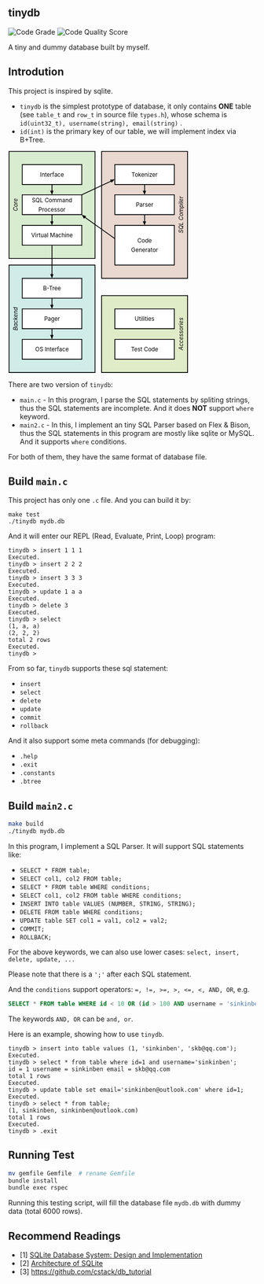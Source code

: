 ## tinydb

![Code Grade](https://api.codiga.io/project/29486/status/svg) ![Code Quality Score](https://api.codiga.io/project/29486/score/svg) 

A tiny and dummy database built by myself.



## Introdution

This project is inspired by sqlite.

- `tinydb` is the simplest prototype of database, it only contains **ONE** table (see `table_t` and `row_t` in source file `types.h`), whose schema is `id(uint32_t), username(string), email(string)` .
- `id(int)` is the primary key of our table, we will implement index via B+Tree.

<div style="margin-left: auto; display: inline-block;"><svg xmlns="http://www.w3.org/2000/svg" class="pikchr" width="367" height="453" viewBox="0 0 490.32 605.52">
<path d="M2,293L236,293L236,2L2,2Z" style="fill:rgb(216,236,208);stroke-width:2.16;stroke:rgb(0,0,0);"></path>
<path d="M2,603L236,603L236,311L2,311Z" style="fill:rgb(208,236,232);stroke-width:2.16;stroke:rgb(0,0,0);"></path>
<path d="M254,347L488,347L488,2L254,2Z" style="fill:rgb(232,216,208);stroke-width:2.16;stroke:rgb(0,0,0);"></path>
<path d="M254,603L488,603L488,394L254,394Z" style="fill:rgb(224,236,200);stroke-width:2.16;stroke:rgb(0,0,0);"></path>
<path d="M38,92L200,92L200,38L38,38Z" style="fill:rgb(255,255,255);stroke-width:2.16;stroke:rgb(0,0,0);"></path>
<text x="119" y="65" text-anchor="middle" fill="rgb(0,0,0)" font-size="110%" dominant-baseline="central">Interface</text>
<polygon points="119,120 114,109 123,109" style="fill:rgb(0,0,0)"></polygon>
<path d="M119,92L119,115" style="fill:none;stroke-width:2.16;stroke:rgb(0,0,0);"></path>
<path d="M38,174L200,174L200,120L38,120Z" style="fill:rgb(255,255,255);stroke-width:2.16;stroke:rgb(0,0,0);"></path>
<text x="119" y="135" text-anchor="middle" fill="rgb(0,0,0)" font-size="110%" dominant-baseline="central">SQL&nbsp;Command</text>
<text x="119" y="160" text-anchor="middle" fill="rgb(0,0,0)" font-size="110%" dominant-baseline="central">Processor</text>
<polygon points="119,203 114,192 123,192" style="fill:rgb(0,0,0)"></polygon>
<path d="M119,174L119,198" style="fill:none;stroke-width:2.16;stroke:rgb(0,0,0);"></path>
<path d="M38,257L200,257L200,203L38,203Z" style="fill:rgb(255,255,255);stroke-width:2.16;stroke:rgb(0,0,0);"></path>
<text x="119" y="230" text-anchor="middle" fill="rgb(0,0,0)" font-size="110%" dominant-baseline="central">Virtual&nbsp;Machine</text>
<polygon points="119,347 114,336 123,336" style="fill:rgb(0,0,0)"></polygon>
<path d="M119,257L119,342" style="fill:none;stroke-width:2.16;stroke:rgb(0,0,0);"></path>
<path d="M38,401L200,401L200,347L38,347Z" style="fill:rgb(255,255,255);stroke-width:2.16;stroke:rgb(0,0,0);"></path>
<text x="119" y="374" text-anchor="middle" fill="rgb(0,0,0)" font-size="110%" dominant-baseline="central">B-Tree</text>
<polygon points="119,430 114,419 123,419" style="fill:rgb(0,0,0)"></polygon>
<path d="M119,401L119,424" style="fill:none;stroke-width:2.16;stroke:rgb(0,0,0);"></path>
<path d="M38,484L200,484L200,430L38,430Z" style="fill:rgb(255,255,255);stroke-width:2.16;stroke:rgb(0,0,0);"></path>
<text x="119" y="457" text-anchor="middle" fill="rgb(0,0,0)" font-size="110%" dominant-baseline="central">Pager</text>
<polygon points="119,513 114,501 123,501" style="fill:rgb(0,0,0)"></polygon>
<path d="M119,484L119,507" style="fill:none;stroke-width:2.16;stroke:rgb(0,0,0);"></path>
<path d="M38,567L200,567L200,513L38,513Z" style="fill:rgb(255,255,255);stroke-width:2.16;stroke:rgb(0,0,0);"></path>
<text x="119" y="540" text-anchor="middle" fill="rgb(0,0,0)" font-size="110%" dominant-baseline="central">OS&nbsp;Interface</text>
<path d="M290,92L452,92L452,38L290,38Z" style="fill:rgb(255,255,255);stroke-width:2.16;stroke:rgb(0,0,0);"></path>
<text x="371" y="65" text-anchor="middle" fill="rgb(0,0,0)" font-size="110%" dominant-baseline="central">Tokenizer</text>
<polygon points="371,120 366,109 375,109" style="fill:rgb(0,0,0)"></polygon>
<path d="M371,92L371,115" style="fill:none;stroke-width:2.16;stroke:rgb(0,0,0);"></path>
<path d="M290,174L452,174L452,120L290,120Z" style="fill:rgb(255,255,255);stroke-width:2.16;stroke:rgb(0,0,0);"></path>
<text x="371" y="147" text-anchor="middle" fill="rgb(0,0,0)" font-size="110%" dominant-baseline="central">Parser</text>
<polygon points="371,203 366,192 375,192" style="fill:rgb(0,0,0)"></polygon>
<path d="M371,174L371,198" style="fill:none;stroke-width:2.16;stroke:rgb(0,0,0);"></path>
<path d="M290,311L452,311L452,203L290,203Z" style="fill:rgb(255,255,255);stroke-width:2.16;stroke:rgb(0,0,0);"></path>
<text x="371" y="245" text-anchor="middle" fill="rgb(0,0,0)" font-size="110%" dominant-baseline="central">Code</text>
<text x="371" y="270" text-anchor="middle" fill="rgb(0,0,0)" font-size="110%" dominant-baseline="central">Generator</text>
<path d="M290,484L452,484L452,430L290,430Z" style="fill:rgb(255,255,255);stroke-width:2.16;stroke:rgb(0,0,0);"></path>
<text x="371" y="457" text-anchor="middle" fill="rgb(0,0,0)" font-size="110%" dominant-baseline="central">Utilities</text>
<path d="M290,567L452,567L452,513L290,513Z" style="fill:rgb(255,255,255);stroke-width:2.16;stroke:rgb(0,0,0);"></path>
<text x="371" y="540" text-anchor="middle" fill="rgb(0,0,0)" font-size="110%" dominant-baseline="central">Test&nbsp;Code</text>
<polygon points="290,78 281,87 277,79" style="fill:rgb(0,0,0)"></polygon>
<path d="M200,120L284,81" style="fill:none;stroke-width:2.16;stroke:rgb(0,0,0);"></path>
<polygon points="200,174 212,178 206,185" style="fill:rgb(0,0,0)"></polygon>
<path d="M290,239L204,178" style="fill:none;stroke-width:2.16;stroke:rgb(0,0,0);"></path>
<text x="20" y="147" text-anchor="middle" font-style="italic" fill="rgb(0,0,0)" font-size="110%" transform="rotate(-90 20,147)" dominant-baseline="central">Core</text>
<text x="20" y="457" text-anchor="middle" font-style="italic" fill="rgb(0,0,0)" font-size="110%" transform="rotate(-90 20,457)" dominant-baseline="central">Backend</text>
<text x="470" y="174" text-anchor="middle" font-style="italic" fill="rgb(0,0,0)" font-size="110%" transform="rotate(-90 470,174)" dominant-baseline="central">SQL&nbsp;Compiler</text>
<text x="470" y="498" text-anchor="middle" font-style="italic" fill="rgb(0,0,0)" font-size="110%" transform="rotate(-90 470,498)" dominant-baseline="central">Accessories</text>
</svg></div>



There are two version of `tinydb`:

- `main.c` - In this program, I parse the SQL statements by spliting strings, thus the SQL statements are incomplete. And it does **NOT** support `where` keyword.
- `main2.c` - In this, I implement an tiny SQL Parser based on Flex & Bison, thus the SQL statements in this program are mostly like sqlite or MySQL. And it supports `where` conditions.

For both of them, they have the same format of database file.



## Build `main.c`

This project has only one `.c` file. And you can build it by:

```text
make test
./tinydb mydb.db
```

And it will enter our REPL (Read, Evaluate, Print, Loop) program:

```text
tinydb > insert 1 1 1
Executed.
tinydb > insert 2 2 2
Executed.
tinydb > insert 3 3 3
Executed.
tinydb > update 1 a a
Executed.
tinydb > delete 3
Executed.
tinydb > select
(1, a, a)
(2, 2, 2)
total 2 rows
Executed.
tinydb > 
```

From so far, `tinydb` supports these sql statement:

- `insert`
- `select`
- `delete`
- `update`
- `commit`
- `rollback`

And it also support some meta commands (for debugging):

- `.help`
- `.exit`
- `.constants`
- `.btree`



## Build `main2.c`

```bash
make build
./tinydb mydb.db
```

In this program, I implement a SQL Parser. It will support SQL statements like:

- `SELECT * FROM table;`
- `SELECT col1, col2 FROM table;`
- `SELECT * FROM table WHERE conditions;`
- `SELECT col1, col2 FROM table WHERE conditions;`
- `INSERT INTO table VALUES (NUMBER, STRING, STRING);`
- `DELETE FROM table WHERE conditions;`
- `UPDATE table SET col1 = val1, col2 = val2;`
- `COMMIT;`
- `ROLLBACK;`

For the above keywords, we can also use lower cases: `select, insert, delete, update, ...`

Please note that there is a `';'` after each SQL statement.

And the `conditions` support operators: `=, !=, >=, >, <=, <, AND, OR`, e.g.

```sql
SELECT * FROM table WHERE id < 10 OR (id > 100 AND username = 'sinkinben');
```

The keywords `AND, OR` can be `and, or`.

Here is an example, showing how to use `tinydb`.

```text
tinydb > insert into table values (1, 'sinkinben', 'skb@qq.com');
Executed.
tinydb > select * from table where id=1 and username='sinkinben';
id = 1 username = sinkinben email = skb@qq.com
total 1 rows
Executed.
tinydb > update table set email='sinkinben@outlook.com' where id=1;
Executed.
tinydb > select * from table;
(1, sinkinben, sinkinben@outlook.com)
total 1 rows
Executed.
tinydb > .exit
```



## Running Test

```bash
mv gemfile Gemfile  # rename Gemfile
bundle install
bundle exec rspec
```

Running this testing script, will fill the database file `mydb.db` with dummy data (total 6000 rows).



## Recommend Readings

- [1] [SQLite Database System: Design and Implementation](https://play.google.com/store/books/details/SQLite_Database_System_Design_and_Implementation_F?id=9Z6IQQnX1JEC&gl=US)
- [2] [Architecture of SQLite](https://www.sqlite.org/arch.html)
- [3] https://github.com/cstack/db_tutorial


